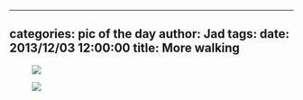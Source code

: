 
---
categories: pic of the day
author: Jad
tags: 
date: 2013/12/03 12:00:00
title: More walking
---

<figure>
<img src="/img/2013/12/03/img_7363_medium.jpg" />
<figcaption></figcaption>
</figure>

<figure>
<img src="/img/2013/12/03/img_7350_medium.jpg" />
<figcaption></figcaption>
</figure>
